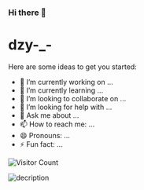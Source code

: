 ### Hi there 👋
# dzy-_-

<!-- **dzy-coding/dzy-coding** is a ✨ _special_ ✨ repository because its `README.md` (this file) appears on your GitHub profile. -->

Here are some ideas to get you started:

- 🔭 I’m currently working on ...
- 🌱 I’m currently learning ...
- 👯 I’m looking to collaborate on ...
- 🤔 I’m looking for help with ...
- 💬 Ask me about ...
- 📫 How to reach me: ...
- 😄 Pronouns: ...
- ⚡ Fun fact: ...




![Visitor Count](https://profile-counter.glitch.me/dzy-_-/count.svg)

![decription](https://img.shields.io/badge/tools-Java-green)
